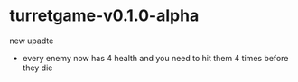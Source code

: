 # turretgame-v0.1.0-alpha

new upadte 
- every enemy now has 4 health and you need to hit them 4 times before they die
